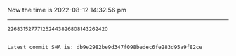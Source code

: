 Now the time is 2022-08-12 14:32:56 pm

---

<small>226831527771252443826808143262420</small>

```txt

Latest commit SHA is: db9e2982be9d347f098bedec6fe283d95a9f82ce
```
